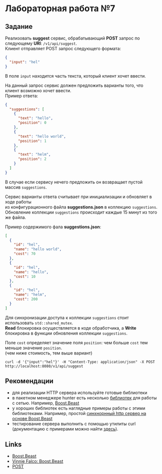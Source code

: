 # Лабораторная работа №7

## Задание

Реализовать **suggest** сервис, обрабатывающий **POST** запрос по следующему **URI**: `/v1/api/suggest`.</br>
Клиент отправляет POST запрос следующего формата:
```json
{
  "input": "hel"
}
```
В поле `input` находится часть текста, который клиент хочет ввести.

На данный запрос сервис должен предложить варианты того, что клиент возможно хочет ввести.</br>
Пример ответа:
```json
{
  "suggestions": [
    {
      "text": "hello",
      "position": 0
    },
    {
      "text": "hello world",
      "position": 1
    },
    {
      "text": "helm",
      "position": 2
    }
  ]
}
```
В случае если сервису нечего предложить он возвращает пустой массив `suggestions`.

Сервис варианты ответа считывает при инициализации и обновляет в ходе работы</br>
из конфигурационного файла **suggestions.json** в коллекцию `suggestions`. </br>
Обновление коллекции `suggestions` происходит каждые 15 минут из того же файла.</br>

Пример содержимого фала **suggestions.json**:
```json
[
  {
    "id": "hel",
    "name": "hello world",
    "cost": 70
  },
  {
    "id": "hel",
    "name": "hello",
    "cost": 10
  },
  {
    "id": "hel",
    "name": "helm",
    "cost": 200
  }
]
```

Для синхронизации доступа к коллекции `suggestions` стоит использовать `std::shared_mutex`.</br>
**Read** блокировка осуществляется в коде обработчика, а **Write** блокировка в функции обновления коллекции `suggestions`.</br>

Поле `cost` определяет значение поля `position`: чем больше `cost` тем меньше значение `position`.</br>
(чем ниже стоимость, тем выше вариант)

`curl -d '{"input":"hel"}' -H "Content-Type: application/json" -X POST http://localhost:8080/v1/api/suggest`

## Рекомендации

* для реализации HTTP сервера используйте готовые библиотеки
* в пакетном менеджере hunter есть несколько [библиотек](https://hunter.readthedocs.io/en/latest/packages/networking.html) для работы с сетью. Например, [Boost.Beast](https://hunter.readthedocs.io/en/latest/packages/pkg/Beast.html#pkg-beast)
* у хороших библиотек есть наглядные примеры работы с этими библиотеками. Например, простой [синхнорнный http сервер на основе Boost.Beast](https://github.com/boostorg/beast/blob/develop/example/http/server/sync/http_server_sync.cpp)
* тестирование сервера выполнить с помощью утилиты curl (документацию с примерами можно найти [здесь](https://ec.haxx.se/cmdline/cmdline-options)).

## Links

- [Boost.Beast](https://github.com/boostorg/beast)
- [Vinnie Falco: Boost.Beast](https://vinniefalco.github.io/beast/)
- [POST](https://ru.wikipedia.org/wiki/POST_(HTTP))

